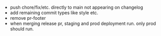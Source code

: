 - push chore/fix/etc. directly to main not appearing on changelog
- add remaining commit types like style etc.
- remove pr-footer
- when merging release pr, staging and prod deployment run. only prod should run.
